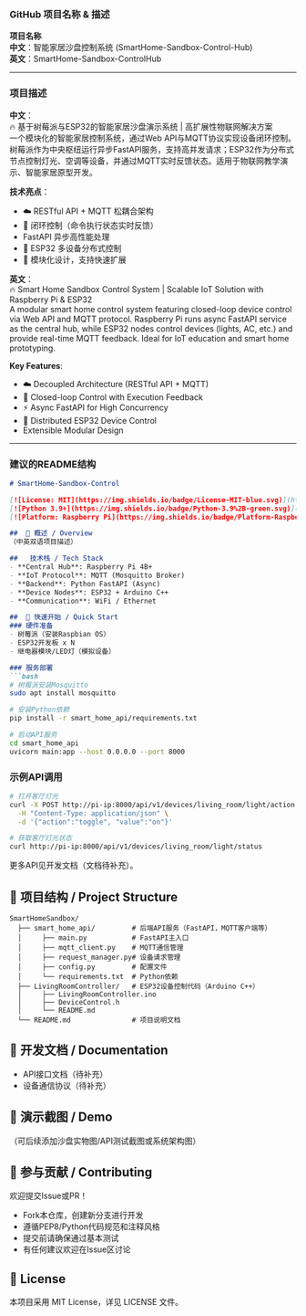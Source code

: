 ### **GitHub 项目名称 & 描述**

**项目名称**  
**中文**：智能家居沙盘控制系统 (SmartHome-Sandbox-Control-Hub)  
**英文**：SmartHome-Sandbox-ControlHub 

---

### **项目描述**  
**中文**：  
🔥 基于树莓派与ESP32的智能家居沙盘演示系统 | 高扩展性物联网解决方案  
一个模块化的智能家居控制系统，通过Web API与MQTT协议实现设备闭环控制。树莓派作为中央枢纽运行异步FastAPI服务，支持高并发请求；ESP32作为分布式节点控制灯光、空调等设备，并通过MQTT实时反馈状态。适用于物联网教学演示、智能家居原型开发。  

**技术亮点**：  
-  ☁️ RESTful API + MQTT 松耦合架构  
-  🔄 闭环控制（命令执行状态实时反馈）  
-  FastAPI 异步高性能处理  
-  📡 ESP32 多设备分布式控制  
-  🧩 模块化设计，支持快速扩展  

**英文**：  
🔥 Smart Home Sandbox Control System | Scalable IoT Solution with Raspberry Pi & ESP32  
A modular smart home control system featuring closed-loop device control via Web API and MQTT protocol. Raspberry Pi runs async FastAPI service as the central hub, while ESP32 nodes control devices (lights, AC, etc.) and provide real-time MQTT feedback. Ideal for IoT education and smart home prototyping.  

**Key Features**:  
- ☁️ Decoupled Architecture (RESTful API + MQTT)  
-  🔄 Closed-loop Control with Execution Feedback  
-  ⚡ Async FastAPI for High Concurrency  
-  📡 Distributed ESP32 Device Control  
-  Extensible Modular Design  

---

### **建议的README结构**  
```markdown
# SmartHome-Sandbox-Control

[![License: MIT](https://img.shields.io/badge/License-MIT-blue.svg)](https://opensource.org/licenses/MIT) 
[![Python 3.9+](https://img.shields.io/badge/Python-3.9%2B-green.svg)](https://www.python.org/) 
[![Platform: Raspberry Pi](https://img.shields.io/badge/Platform-Raspberry_Pi-red.svg)](https://www.raspberrypi.org/)

##  📖 概述 / Overview
（中英双语项目描述）

##  ️ 技术栈 / Tech Stack
- **Central Hub**: Raspberry Pi 4B+ 
- **IoT Protocol**: MQTT (Mosquitto Broker)
- **Backend**: Python FastAPI (Async)
- **Device Nodes**: ESP32 + Arduino C++
- **Communication**: WiFi / Ethernet

##  🚀 快速开始 / Quick Start
### 硬件准备
- 树莓派（安装Raspbian OS）
- ESP32开发板 x N
- 继电器模块/LED灯（模拟设备）

### 服务部署
```bash
# 树莓派安装Mosquitto
sudo apt install mosquitto

# 安装Python依赖
pip install -r smart_home_api/requirements.txt

# 启动API服务
cd smart_home_api
uvicorn main:app --host 0.0.0.0 --port 8000
```

### 示例API调用
```bash
# 打开客厅灯光
curl -X POST http://pi-ip:8000/api/v1/devices/living_room/light/action \
  -H "Content-Type: application/json" \
  -d '{"action":"toggle", "value":"on"}'

# 获取客厅灯光状态
curl http://pi-ip:8000/api/v1/devices/living_room/light/status
```
更多API见开发文档（文档待补充）。

##  📂 项目结构 / Project Structure
```text
SmartHomeSandbox/
  ├── smart_home_api/         # 后端API服务（FastAPI，MQTT客户端等）
  │     ├── main.py           # FastAPI主入口
  │     ├── mqtt_client.py    # MQTT通信管理
  │     ├── request_manager.py# 设备请求管理
  │     ├── config.py         # 配置文件
  │     └── requirements.txt  # Python依赖
  ├── LivingRoomController/   # ESP32设备控制代码（Arduino C++）
  │     ├── LivingRoomController.ino
  │     ├── DeviceControl.h
  │     └── README.md
  └── README.md               # 项目说明文档
```

## 📝 开发文档 / Documentation
- API接口文档（待补充）
- 设备通信协议（待补充）

##  📸 演示截图 / Demo
（可后续添加沙盘实物图/API测试截图或系统架构图）

##  🤝 参与贡献 / Contributing
欢迎提交Issue或PR！
- Fork本仓库，创建新分支进行开发
- 遵循PEP8/Python代码规范和注释风格
- 提交前请确保通过基本测试
- 有任何建议欢迎在Issue区讨论

##  📄 License
本项目采用 MIT License，详见 LICENSE 文件。